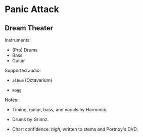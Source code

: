# Panic Attack

## Dream Theater

Instruments:

  * (Pro) Drums
  * Bass
  * Guitar

Supported audio:

  * `album` (Octavarium)

  * `mogg`

Notes:

  * Timing, guitar, bass, and vocals by Harmonix.

  * Drums by Grinnz.

  * Chart confidence: *high*, written to stems and Portnoy's DVD.

